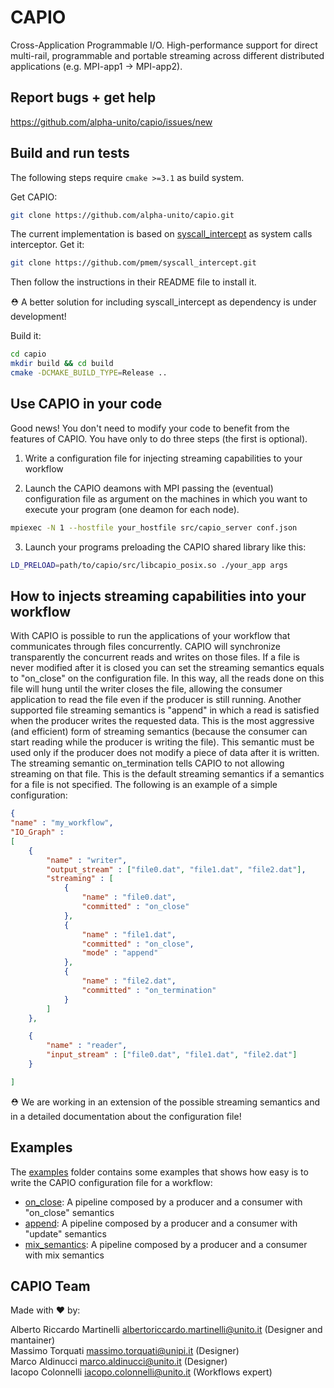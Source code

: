 # CAPIO
Cross-Application Programmable I/O. High-performance support for direct multi-rail, programmable and portable streaming across different distributed  applications (e.g. MPI-app1 -> MPI-app2).

## Report bugs + get help
https://github.com/alpha-unito/capio/issues/new

## Build and run tests
The following steps require `cmake >=3.1` as build system.

Get CAPIO:
```bash
git clone https://github.com/alpha-unito/capio.git
```
The current implementation is based on [syscall_intercept](https://github.com/pmem/syscall_intercept) as system calls interceptor.
Get it:
```bash
git clone https://github.com/pmem/syscall_intercept.git
```
Then follow the instructions in their README file to install it.

:rescue_worker_helmet: A better solution for including syscall_intercept as dependency is under development!

Build it: 
```bash
cd capio 
mkdir build && cd build
cmake -DCMAKE_BUILD_TYPE=Release ..
```

## Use CAPIO in your code
Good news! You don't need to modify your code to benefit from the features of CAPIO. You have only to do three steps (the first is optional). 

1) Write a configuration file for injecting streaming capabilities to your workflow

2) Launch the CAPIO deamons with MPI passing the (eventual) configuration file as argument on the machines in which you want to execute your program (one deamon for each node).
```bash
mpiexec -N 1 --hostfile your_hostfile src/capio_server conf.json 
```
3) Launch your programs preloading the CAPIO shared library like this:
```bash
LD_PRELOAD=path/to/capio/src/libcapio_posix.so ./your_app args
```

## How to injects streaming capabilities into your workflow
With CAPIO is possible to run the applications of your workflow that communicates through files concurrently. CAPIO will synchronize transparently the concurrent reads and writes on those files. If a file is never modified after it is closed you can set the streaming semantics equals to "on_close" on the configuration file. In this way, all the reads done on this file will hung until the writer closes the file, allowing the consumer application to read the file even if the producer is still running.
Another supported file streaming semantics is "append" in which a read is satisfied when the producer writes the requested data. This is the most aggressive (and efficient) form of streaming semantics (because the consumer can start reading while the producer is writing the file). This semantic must be used only if the producer does not modify a piece of data after it is written. 
The streaming semantic on_termination tells CAPIO to not allowing streaming on that file. This is the default streaming semantics if a semantics for a file is not specified.
The following is an example of a simple configuration:
```json
{
"name" : "my_workflow",
"IO_Graph" :
[
	{
		"name" : "writer",
		"output_stream" : ["file0.dat", "file1.dat", "file2.dat"],
		"streaming" : [
			{
				"name" : "file0.dat",
				"committed" : "on_close"
			},
			{
				"name" : "file1.dat",
				"committed" : "on_close",
				"mode" : "append"
			},
			{
				"name" : "file2.dat",
				"committed" : "on_termination"
			}
		]
	},

	{
		"name" : "reader",
		"input_stream" : ["file0.dat", "file1.dat", "file2.dat"]
	}

]
```

:rescue_worker_helmet: We are working in an extension of the possible streaming semantics and in a detailed documentation about the configuration file!

## Examples
The [examples](examples) folder contains some examples that shows how easy is to write the CAPIO configuration file for a workflow:
- [on_close](examples/pipeline_on_close): A pipeline composed by a producer and a consumer with "on_close" semantics
- [append](examples/pipeline_append): A pipeline composed by a producer and a consumer with "update" semantics
- [mix_semantics](examples/pipeline_mix): A pipeline composed by a producer and a consumer with mix semantics

## CAPIO Team
Made with :heart: by:

Alberto Riccardo Martinelli <albertoriccardo.martinelli@unito.it> (Designer and mantainer)  
Massimo Torquati <massimo.torquati@unipi.it> (Designer)  
Marco Aldinucci <marco.aldinucci@unito.it> (Designer)  
Iacopo Colonnelli <iacopo.colonnelli@unito.it> (Workflows expert)
